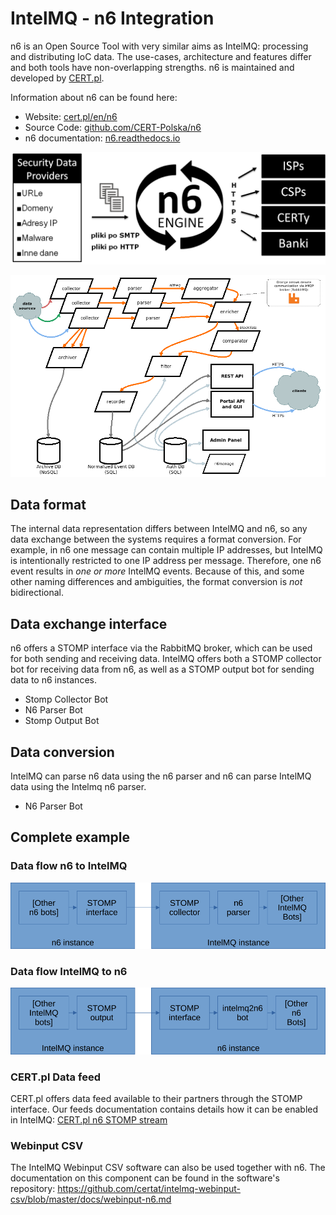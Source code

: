 <!-- comment
   SPDX-FileCopyrightText: 2015-2023 Sebastian Wagner, Filip Pokorný
   SPDX-License-Identifier: AGPL-3.0-or-later
-->

# IntelMQ - n6 Integration

n6 is an Open Source Tool with very similar aims as IntelMQ: processing and distributing IoC data. The use-cases,
architecture and features differ and both tools have non-overlapping strengths. n6 is maintained and developed
by [CERT.pl](https://www.cert.pl/).

Information about n6 can be found here:

- Website: [cert.pl/en/n6](https://cert.pl/en/n6/)
- Source Code:
  [github.com/CERT-Polska/n6](https://github.com/CERT-Polska/n6/)
- n6 documentation: [n6.readthedocs.io](https://n6.readthedocs.io/)

![n6 schema](../../static/images/n6/n6-schemat2.png)

![n6 data flow](../../static/images/n6/data-flow.png)

## Data format

The internal data representation differs between IntelMQ and n6, so any data exchange between the systems requires a
format conversion. For example, in n6 one message can contain multiple IP addresses, but IntelMQ is intentionally
restricted to one IP address per message. Therefore, one n6 event results in *one or more* IntelMQ events. Because of
this, and some other naming differences and ambiguities, the format conversion is *not* bidirectional.

## Data exchange interface

n6 offers a STOMP interface via the RabbitMQ broker, which can be used for both sending and receiving data. IntelMQ
offers both a STOMP collector bot for receiving data from n6, as well as a STOMP output bot for sending data to n6
instances.

- Stomp Collector Bot
- N6 Parser Bot
- Stomp Output Bot

## Data conversion

IntelMQ can parse n6 data using the n6 parser and n6 can parse IntelMQ data using the Intelmq n6 parser.

- N6 Parser Bot

## Complete example

### Data flow n6 to IntelMQ

![dataflow from n6 to IntelMQ](../../static/images/n6/n6-to-intelmq.png)

### Data flow IntelMQ to n6

![dataflow from IntelMQ to n6](../../static/images/n6/intelmq-to-n6.png)

### CERT.pl Data feed

CERT.pl offers data feed available to their partners through the STOMP interface. Our feeds documentation contains
details how it can be enabled in IntelMQ: [CERT.pl n6 STOMP stream](../../user/feeds.md#n6-stomp-stream)

### Webinput CSV

The IntelMQ Webinput CSV software can also be used together with n6. The documentation on this component can be found in
the software's repository:
<https://github.com/certat/intelmq-webinput-csv/blob/master/docs/webinput-n6.md>
